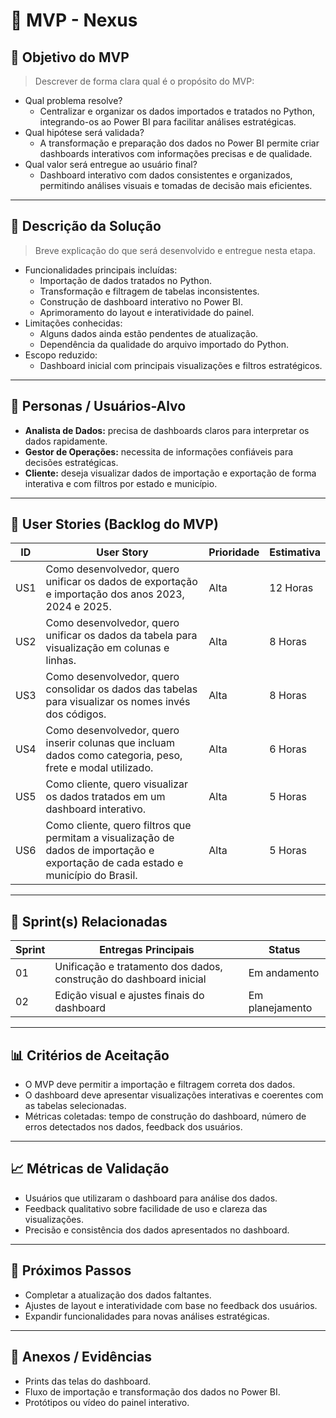 # 📌 MVP - Nexus

## 🎯 Objetivo do MVP
> Descrever de forma clara qual é o propósito do MVP:  
- Qual problema resolve?  
  * Centralizar e organizar os dados importados e tratados no Python, integrando-os ao Power BI para facilitar análises estratégicas.  
- Qual hipótese será validada?  
  * A transformação e preparação dos dados no Power BI permite criar dashboards interativos com informações precisas e de qualidade.  
- Qual valor será entregue ao usuário final?  
  * Dashboard interativo com dados consistentes e organizados, permitindo análises visuais e tomadas de decisão mais eficientes.

---

## 📝 Descrição da Solução
> Breve explicação do que será desenvolvido e entregue nesta etapa.  
- Funcionalidades principais incluídas:  
  * Importação de dados tratados no Python.  
  * Transformação e filtragem de tabelas inconsistentes.  
  * Construção de dashboard interativo no Power BI.  
  * Aprimoramento do layout e interatividade do painel.  
- Limitações conhecidas:  
  * Alguns dados ainda estão pendentes de atualização.  
  * Dependência da qualidade do arquivo importado do Python.  
- Escopo reduzido:  
  * Dashboard inicial com principais visualizações e filtros estratégicos.

---

## 👥 Personas / Usuários-Alvo
- **Analista de Dados:** precisa de dashboards claros para interpretar os dados rapidamente.  
- **Gestor de Operações:** necessita de informações confiáveis para decisões estratégicas.  
- **Cliente:** deseja visualizar dados de importação e exportação de forma interativa e com filtros por estado e município.

---

## 🔑 User Stories (Backlog do MVP)
| ID  | User Story                                                                 | Prioridade | Estimativa |
|-----|-----------------------------------------------------------------------------|------------|------------|
| US1 | Como desenvolvedor, quero unificar os dados de exportação e importação dos anos 2023, 2024 e 2025. | Alta       | 12 Horas   |
| US2 | Como desenvolvedor, quero unificar os dados da tabela para visualização em colunas e linhas. | Alta       | 8 Horas  |
| US3 | Como desenvolvedor, quero consolidar os dados das tabelas para visualizar os nomes invés dos códigos. | Alta       | 8 Horas   |
| US4 | Como desenvolvedor, quero inserir colunas que incluam dados como categoria, peso, frete e modal utilizado. | Alta       | 6 Horas   |
| US5 | Como cliente, quero visualizar os dados tratados em um dashboard interativo. | Alta       | 5 Horas  |
| US6 | Como cliente, quero filtros que permitam a visualização de dados de importação e exportação de cada estado e município do Brasil. | Alta       | 5 Horas   |

---

## 📅 Sprint(s) Relacionadas
| Sprint | Entregas Principais                          | Status         |
|--------|----------------------------------------------|----------------|
| 01     | Unificação e tratamento dos dados, construção do dashboard inicial | Em andamento   |
| 02     | Edição visual e ajustes finais do dashboard | Em planejamento|

---

## 📊 Critérios de Aceitação
- O MVP deve permitir a importação e filtragem correta dos dados.  
- O dashboard deve apresentar visualizações interativas e coerentes com as tabelas selecionadas.  
- Métricas coletadas: tempo de construção do dashboard, número de erros detectados nos dados, feedback dos usuários.

---

## 📈 Métricas de Validação
- Usuários que utilizaram o dashboard para análise dos dados.  
- Feedback qualitativo sobre facilidade de uso e clareza das visualizações.  
- Precisão e consistência dos dados apresentados no dashboard.

---

## 🚀 Próximos Passos
- Completar a atualização dos dados faltantes.  
- Ajustes de layout e interatividade com base no feedback dos usuários.  
- Expandir funcionalidades para novas análises estratégicas.

---

## 📂 Anexos / Evidências
- Prints das telas do dashboard.  
- Fluxo de importação e transformação dos dados no Power BI.  
- Protótipos ou vídeo do painel interativo.


